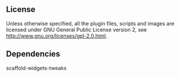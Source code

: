 ## License
Unless otherwise specified, all the plugin files, scripts and images are licensed under GNU General Public License version 2, see http://www.gnu.org/licenses/gpl-2.0.html.

## Dependencies
scaffold-widgets-tweaks

